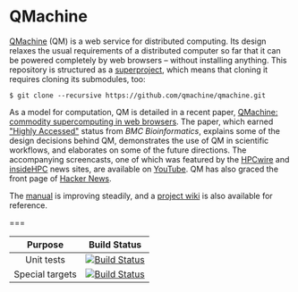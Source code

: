 # QMachine

[QMachine](https://www.qmachine.org) (QM) is a web service for distributed
computing. Its design relaxes the usual requirements of a distributed computer
so far that it can be powered completely by web browsers – without installing
anything. This repository is structured as a
[superproject](https://en.wikibooks.org/wiki/Git/Submodules_and_Superprojects),
which means that cloning it requires cloning its submodules, too:

    $ git clone --recursive https://github.com/qmachine/qmachine.git

As a model for computation, QM is detailed in a recent paper,
[QMachine: commodity supercomputing in web browsers](http://www.biomedcentral.com/1471-2105/15/176).
The paper, which earned
["Highly Accessed"](http://www.biomedcentral.com/about/mostviewed/) status from
*BMC Bioinformatics*, explains some of the design decisions behind QM,
demonstrates the use of QM in scientific workflows, and elaborates on some of
the future directions. The accompanying screencasts, one of which was featured
by the
[HPCwire](http://www.hpcwire.com/hpcwire/2013-03-14/qmachine_combines_hpc_with_www.html)
and
[insideHPC](http://insidehpc.com/2013/03/09/video-qmachine-commodity-supercomputing-with-web-browsers/)
news sites, are available on
[YouTube](https://www.youtube.com/playlist?list=PLwUGp_wSf5vjD5vwzj9Dhqbz-y54oALIe).
QM has also graced the front page of
[Hacker News](https://news.ycombinator.com/item?id=6095595).

The [manual](https://docs.qmachine.org) is improving steadily, and a
[project wiki](https://wiki.qmachine.org) is also available for reference.

===

| Purpose         | Build Status                                                                                                                      |
|:---------------:|:---------------------------------------------------------------------------------------------------------------------------------:|
| Unit tests      | [![Build Status](https://travis-ci.org/qmachine/qmachine.svg?branch=master)](https://travis-ci.org/qmachine/qmachine)             |
| Special targets | [![Build Status](https://drone.io/github.com/qmachine/qmachine/status.png)](https://drone.io/github.com/qmachine/qmachine/latest) |

<!--
[![Coverage Status](https://img.shields.io/coveralls/qmachine/qmachine.svg)](https://coveralls.io/r/qmachine/qmachine)
-->

<!-- vim:set syntax=markdown: -->
